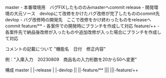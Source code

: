 master - 本番環境用　バグFIXしたもののみmasterへcommit
release - 開発環境の大元ソース　devlopにて改修をかけたバグ改修が完了したもののcommit先
devlop - バグ改修時の開発先　ここで改修をかけ終わったものをreleaseへcommit
feature/** - 各案件での開発時にブランチを作成して対応
feature/++ - 各案件先で納品後改修が入ったものや追加改修が入った場合にブランチを作成して対応

コメントの記載について
"機能名　日付　修正内容"

例："入庫入力　20230809　商品名の入力桁数を20から50へ変更"

構成
master
|
|-release
|
|-devlop
||
||-feature/**
|||
|||-feature/++